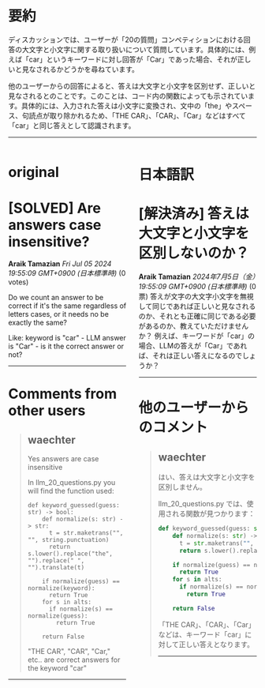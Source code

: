 # 要約 
ディスカッションでは、ユーザーが「20の質問」コンペティションにおける回答の大文字と小文字に関する取り扱いについて質問しています。具体的には、例えば「car」というキーワードに対し回答が「Car」であった場合、それが正しいと見なされるかどうかを尋ねています。

他のユーザーからの回答によると、答えは大文字と小文字を区別せず、正しいと見なされるとのことです。このことは、コード内の関数によっても示されています。具体的には、入力された答えは小文字に変換され、文中の「the」やスペース、句読点が取り除かれるため、「THE CAR」、「CAR」、「Car」などはすべて「car」と同じ答えとして認識されます。

---


<style>
.column-left{
  float: left;
  width: 47.5%;
  text-align: left;
}
.column-right{
  float: right;
  width: 47.5%;
  text-align: left;
}
.column-one{
  float: left;
  width: 100%;
  text-align: left;
}
</style>


<div class="column-left">

# original

# [SOLVED] Are answers case insensitive?

**Araik Tamazian** *Fri Jul 05 2024 19:55:09 GMT+0900 (日本標準時)* (0 votes)

Do we count an answer to be correct if it's the same regardless of letters cases, or it needs no be exactly the same?

Like: keyword is "car" - LLM answer is "Car" - is it the correct answer or not?



---

 # Comments from other users

> ## waechter
> 
> Yes answers are case insensitive
> 
> In llm_20_questions.py you will find the function used:
> 
> ```
> def keyword_guessed(guess: str) -> bool:
>     def normalize(s: str) -> str:
>       t = str.maketrans("", "", string.punctuation)
>       return s.lower().replace("the", "").replace(" ", "").translate(t)
> 
>     if normalize(guess) == normalize(keyword):
>       return True
>     for s in alts:
>       if normalize(s) == normalize(guess):
>         return True
> 
>     return False
> 
> ```
> 
> "THE CAR", "CAR", "Car," etc.. are correct answers for the keyword "car"
> 
> 
> 


---



</div>
<div class="column-right">

# 日本語訳

# [解決済み] 答えは大文字と小文字を区別しないのか？
**Araik Tamazian** *2024年7月5日（金）19:55:09 GMT+0900 (日本標準時)* (0票)
答えが文字の大文字小文字を無視して同じであれば正しいと見なされるのか、それとも正確に同じである必要があるのか、教えていただけませんか？
例えば、キーワードが「car」の場合、LLMの答えが「Car」であれば、それは正しい答えになるのでしょうか？

---
# 他のユーザーからのコメント
> ## waechter
> 
> はい、答えは大文字と小文字を区別しません。
> 
> llm_20_questions.py では、使用される関数が見つかります：
> 
> ```python
> def keyword_guessed(guess: str) -> bool:
>     def normalize(s: str) -> str:
>       t = str.maketrans("", "", string.punctuation)
>       return s.lower().replace("the", "").replace(" ", "").translate(t)
> 
>     if normalize(guess) == normalize(keyword):
>       return True
>     for s in alts:
>       if normalize(s) == normalize(guess):
>         return True
> 
>     return False
> ```
> 
> 「THE CAR」、「CAR」、「Car」などは、キーワード「car」に対して正しい答えとなります。
> 
> ---


</div>